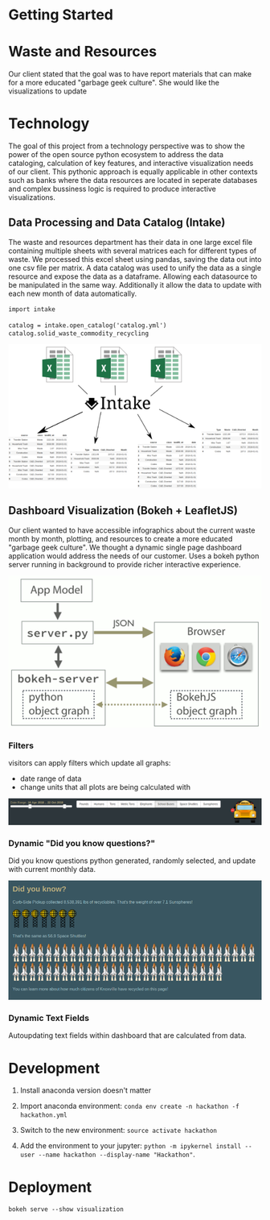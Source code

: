 # Getting Started

# Waste and Resources

Our client stated that the goal was to have report materials that can
make for a more educated "garbage geek culture". She would like the
visualizations to update

# Technology

The goal of this project from a technology perspective was to show the
power of the open source python ecosystem to address the data
cataloging, calculation of key features, and interactive visualization
needs of our client. This pythonic approach is equally applicable in
other contexts such as banks where the data resources are located in
seperate databases and complex bussiness logic is required to produce
interactive visualizations.

## Data Processing and Data Catalog (Intake)

The waste and resources department has their data in one large excel 
file containing multiple sheets with several matrices each for different 
types of waste. We processed this excel sheet using pandas, saving the 
data out into one csv file per matrix. A data catalog was used to unify 
the data as a single resource and expose the data as a dataframe. Allowing 
each datasource to be manipulated in the same way. Additionally it allow
the data to update with each new month of data automatically.

```
import intake

catalog = intake.open_catalog('catalog.yml')
catalog.solid_waste_commodity_recycling
```

![Intake Design](https://github.com/q-rai/WasteKnox/raw/master/visualization/static/images/intake.png)

## Dashboard Visualization (Bokeh + LeafletJS)

Our client wanted to have accessible infographics about the current
waste month by month, plotting, and resources to create a more
educated "garbage geek culture". We thought a dynamic single page
dashboard application would address the needs of our customer. Uses a
bokeh python server running in background to provide richer
interactive experience.

![Bokeh Server](https://github.com/q-rai/WasteKnox/raw/master/visualization/static/images/bokeh_server.png)

### Filters

visitors can apply filters which update all graphs:
 - date range of data
 - change units that all plots are being calculated with

![Filters](https://github.com/q-rai/WasteKnox/raw/master/visualization/static/images/filters-demo.png)

### Dynamic "Did you know questions?"

Did you know questions python generated, randomly selected, and update
with current monthly data.

![Did you know?](https://github.com/q-rai/WasteKnox/raw/master/visualization/static/images/didyouknow.png)

### Dynamic Text Fields

Autoupdating text fields within dashboard that are calculated from
data.


# Development

1. Install anaconda version doesn't matter

2. Import anaconda environment: `conda env create -n hackathon -f hackathon.yml`

3. Switch to the new environment: `source activate hackathon`

4. Add the environment to your jupyter: `python -m ipykernel install --user --name hackathon --display-name "Hackathon"`. 

# Deployment

```
bokeh serve --show visualization
```

